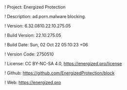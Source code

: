 ! Project: Energized Protection

! Description: ad.porn.malware blocking.

! Version: 6.32.0810.22.10.275.05

! Build Version: 22.10.275.05

! Build Date: Sun, 02 Oct 22 05:10:23 +06

! Version Code: 2750510

! License: CC BY-NC-SA 4.0, https://energized.pro/license

! Github: https://github.com/EnergizedProtection/block

! Web: https://energized.pro
